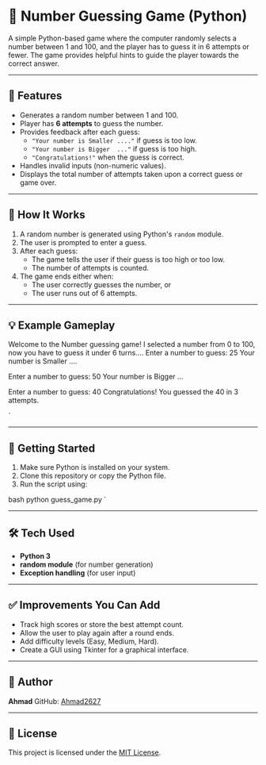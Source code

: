 # 🎯 Number Guessing Game (Python)

A simple Python-based game where the computer randomly selects a number between 1 and 100, and the player has to guess it in 6 attempts or fewer. The game provides helpful hints to guide the player towards the correct answer.

---

## 📌 Features

- Generates a random number between 1 and 100.
- Player has **6 attempts** to guess the number.
- Provides feedback after each guess:
  - `"Your number is Smaller ...."` if guess is too low.
  - `"Your number is Bigger  ..."` if guess is too high.
  - `"Congratulations!"` when the guess is correct.
- Handles invalid inputs (non-numeric values).
- Displays the total number of attempts taken upon a correct guess or game over.

---

## 🧠 How It Works

1. A random number is generated using Python's `random` module.
2. The user is prompted to enter a guess.
3. After each guess:
   - The game tells the user if their guess is too high or too low.
   - The number of attempts is counted.
4. The game ends either when:
   - The user correctly guesses the number, or
   - The user runs out of 6 attempts.

---

## 💡 Example Gameplay



Welcome to the Number guessing game!
I selected a number from 0 to 100, now you have to guess it under 6 turns....
Enter a number to guess: 25
Your number is Smaller ....

Enter a number to guess: 50
Your number is Bigger  ...

Enter a number to guess: 40
Congratulations! You guessed the 40 in 3 attempts.

`

---

## 🚀 Getting Started

1. Make sure Python is installed on your system.
2. Clone this repository or copy the Python file.
3. Run the script using:

bash
python guess_game.py
`

---

## 🛠️ Tech Used

* **Python 3**
* **random module** (for number generation)
* **Exception handling** (for user input)

---

## ✅ Improvements You Can Add

* Track high scores or store the best attempt count.
* Allow the user to play again after a round ends.
* Add difficulty levels (Easy, Medium, Hard).
* Create a GUI using Tkinter for a graphical interface.

---

## 📂 Author

**Ahmad**
GitHub: [Ahmad2627](https://github.com/Ahmad2627)

---

## 📄 License

This project is licensed under the [MIT License](LICENSE).
